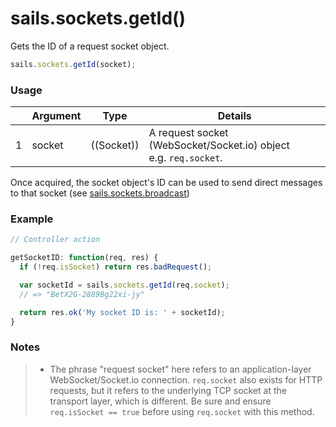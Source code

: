 # sails.sockets.getId()

Gets the ID of a request socket object.

```javascript
sails.sockets.getId(socket);
```

### Usage

|   |          Argument           | Type                | Details
|---| --------------------------- | ------------------- | -----------
| 1 |           socket            | ((Socket))          | A request socket (WebSocket/Socket.io) object <br/> e.g. `req.socket`.


Once acquired, the socket object's ID can be used to send direct messages to that socket (see [sails.sockets.broadcast](http://sailsjs.org/documentation/reference/websockets/sails.sockets/sails.sockets.broadcast.html))


### Example
```javascript
// Controller action

getSocketID: function(req, res) {
  if (!req.isSocket) return res.badRequest();

  var socketId = sails.sockets.getId(req.socket);
  // => "BetX2G-2889Bg22xi-jy"

  return res.ok('My socket ID is: ' + socketId);
}
```


### Notes
> + The phrase "request socket" here refers to an application-layer WebSocket/Socket.io connection.  `req.socket` also exists for HTTP requests, but it refers to the underlying TCP socket at the transport layer, which is different.  Be sure and ensure `req.isSocket == true` before using `req.socket` with this method.


<docmeta name="displayName" value="sails.sockets.getId()">
